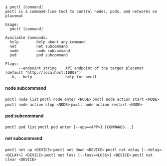 
```console
$ pmctl [command]
pmctl is a command-line tool to control nodes, pods, and networks on placemat

Usage:
  pmctl [command]

Available Commands:
  help        Help about any command
  net         net subcommand
  node        node subcommand
  pod         pod subcommand

Flags:
      --endpoint string    API endpoint of the target placemat (default "http://localhost:10808")
  -h, --help               help for pmctl
```

#### node subcommand

`pmctl node list`
`pmctl node enter <NODE>`
`pmctl node action start <NODE>`
`pmctl node action stop <NODE>`
`pmctl node action restart <NODE>`

#### pod subcommand

`pmctl pod list`
`pmctl pod enter [--app=<APP>] [COMMANDS...]`


#### net subcommand

`pmctl net up <DEVICE>`
`pmctl net down <DEVICE>`
`pmctl net delay [--delay=<DELAY>] <DEVICE>`
`pmctl net loss [--loss=<LOSS>] <DEVICE>`
`pmctl net clear <DEVICE>`

